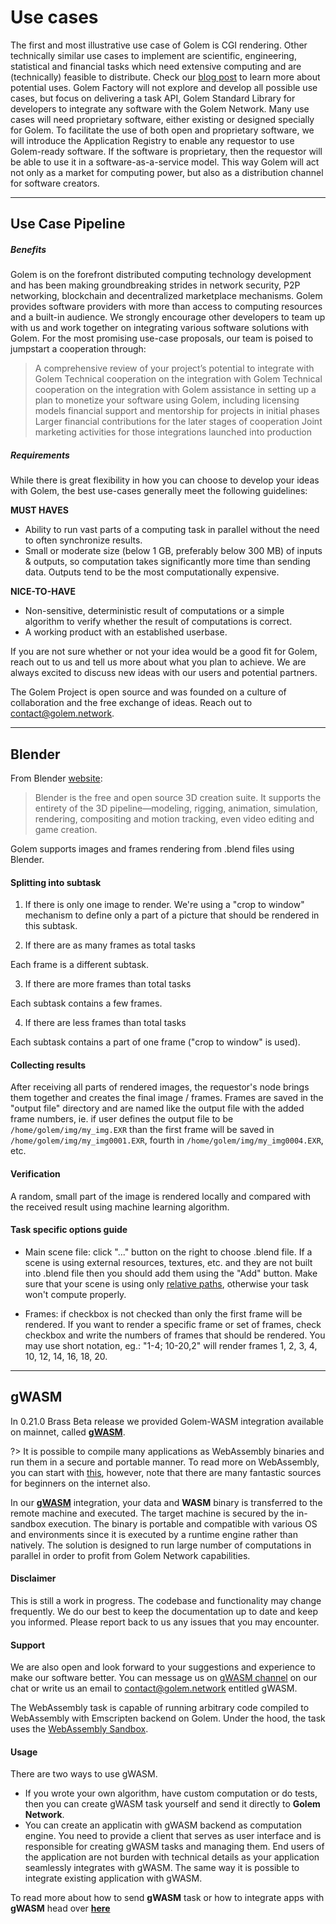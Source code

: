 
# Use cases

The first and most illustrative use case of Golem is CGI rendering. Other technically similar use cases to implement are scientific, engineering, statistical and financial tasks which need extensive computing and are (technically) feasible to distribute. Check our [blog post](https://blog.golemproject.net/choose-your-own-golem/) to learn more about potential uses.
Golem Factory will not explore and develop all possible use cases, but focus on delivering a task API, Golem Standard Library for developers to integrate any software with the Golem Network. Many use cases will need proprietary software, either existing or designed specially for Golem. To facilitate the use of both open and proprietary software, we will introduce the Application Registry to enable any requestor to use Golem-ready software. If the software is proprietary, then the requestor will be able to use it in a software-as-a-service model. This way Golem will act not only as a market for computing power, but also as a distribution channel for software creators.

---

## Use Case Pipeline

##### Benefits
Golem is on the forefront distributed computing technology development and has been making groundbreaking strides in network security, P2P networking, blockchain and decentralized marketplace mechanisms. Golem provides software providers with more than access to computing resources and a built-in audience. We strongly encourage other developers to team up with us and work together on integrating various software solutions with Golem. For the most promising use-case proposals, our team is poised to jumpstart a cooperation through:

> A comprehensive review of your project’s potential to integrate with Golem
> Technical cooperation on the integration with Golem
> Technical cooperation on the integration with Golem assistance in setting up a plan to monetize your software using Golem, including licensing models financial support and mentorship for projects in initial phases
> Larger financial contributions for the later stages of cooperation
> Joint marketing activities for those integrations launched into production

##### Requirements
While there is great flexibility in how you can choose to develop your ideas with Golem, the best use-cases generally meet the following guidelines:

**MUST HAVES**
- Ability to run vast parts of a computing task in parallel without the need to often synchronize results.
- Small or moderate size (below 1 GB, preferably below 300 MB) of inputs & outputs, so computation takes significantly more time than sending data. Outputs tend to be the most computationally expensive.

**NICE-TO-HAVE**
- Non-sensitive, deterministic result of computations or a simple algorithm to verify whether the result of computations is correct.
- A working product with an established userbase.

If you are not sure whether or not your idea would be a good fit for Golem, reach out to us and tell us more about what you plan to achieve. We are always excited to discuss new ideas with our users and potential partners.

The Golem Project is open source and was founded on a culture of collaboration and the free exchange of ideas. Reach out to contact@golem.network.

---

## Blender

From Blender [website](https://www.blender.org/):

> Blender is the free and open source 3D creation suite. It supports the entirety of the 3D pipeline—modeling, rigging, animation, simulation, rendering, compositing and motion tracking, even video editing and game creation.

Golem supports images and frames rendering from .blend files using Blender.

#### Splitting into subtask

1) If there is only one image to render.
We're using a "crop to window" mechanism to define only a part of a picture that should be rendered in this subtask.  

2) If there are as many frames as total tasks

Each frame is a different subtask.

3) If there are more frames than total tasks

Each subtask contains a few frames.

4) If there are less frames than total tasks

Each subtask contains a part of one frame ("crop to window" is used).

#### Collecting results

After receiving all parts of rendered images, the requestor's node brings them together and creates the final image / frames. Frames are saved in the "output file" directory and are named like the output file with the added frame numbers, ie. if user defines the output file to be
`/home/golem/img/my_img.EXR` than the first frame will be saved in `/home/golem/img/my_img0001.EXR`, fourth in `/home/golem/img/my_img0004.EXR`, etc.


#### Verification

A random, small part of the image is rendered locally and compared with the received result using machine learning algorithm. 

#### Task specific options guide

* Main scene file: click "..." button on the right to choose .blend file. If a scene is using external resources, textures, etc. and they are not built into .blend file then you should add them using the "Add" button. Make sure that your scene is using only [relative paths](https://docs.blender.org/manual/en/dev/data_system/files/relative_paths.html), otherwise your task won't compute properly.

* Frames: if checkbox is not checked than only the first frame will be rendered. If you want to render a specific frame or set of frames, check checkbox and write the numbers of frames that should be rendered. You may use short notation, eg.: "1-4; 10-20,2" will render frames 1, 2, 3, 4, 10, 12, 14, 16, 18, 20.

---

## gWASM

In 0.21.0 Brass Beta release we provided Golem-WASM integration available on mainnet, called [**gWASM**](Products/gWASM/About).

?> It is possible to compile many applications as WebAssembly binaries and run them in a secure and portable manner. To read more on WebAssembly, you can start with [this](https://webassembly.org/), however, note that there are many fantastic sources for beginners on the internet also.

In our [**gWASM**](Products/gWASM/About) integration, your data and **WASM** binary is transferred to the remote machine and executed. The target machine is secured by the in-sandbox execution. The binary is portable and compatible with various OS and environments since it is executed by a runtime engine rather than natively. The solution is designed to run large number of computations in parallel in order to profit from Golem Network capabilities.

#### Disclaimer
This is still a work in progress. The codebase and functionality may change frequently. We do our best to keep the documentation up to date and keep you informed. Please report back to us any issues that you may encounter.

#### Support
We are also open and look forward to your suggestions and experience to make our software better. You can message us on [gWASM channel](https://chat.golem.network/channel/gwasm) on our chat or write us an email to contact@golem.network entitled gWASM.

The WebAssembly task is capable of running arbitrary code compiled to
WebAssembly with Emscripten backend on Golem. Under the hood, the task uses
the [WebAssembly Sandbox](https://github.com/golemfactory/sp-wasm).

#### Usage

There are two ways to use gWASM.
* If you wrote your own algorithm, have custom computation or do tests, then you can create gWASM task yourself and send it directly to **Golem Network**.
* You can create an applicatin with gWASM backend as computation engine. You need to provide a client that serves as user interface and is responsible for creating gWASM tasks and managing them. End users of the application are not burden with technical details as your application seamlessly integrates with gWASM. The same way it is possible to integrate existing application with gWASM.

To read more about how to send **gWASM** task or how to integrate apps with **gWASM** head over [**here**](Products/gWASM/Quick-start)
